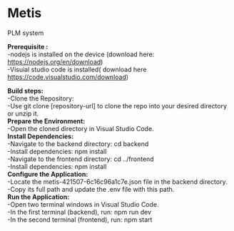 # Metis
PLM system

**Prerequisite :**<br />
-nodejs is installed on the device (download here: https://nodejs.org/en/download)<br />
-Visuial studio code is installed( download here https://code.visualstudio.com/download)<br />

**Build steps:**<br />
-Clone the Repository:<br />
-Use git clone [repository-url] to clone the repo into your desired directory or unzip it.<br />
**Prepare the Environment:**<br />
-Open the cloned directory in Visual Studio Code.<br />
**Install Dependencies:**<br />
-Navigate to the backend directory: cd backend<br />
-Install dependencies: npm install<br />
-Navigate to the frontend directory: cd ../frontend<br />
-Install dependencies: npm install<br />
**Configure the Application:**<br />
-Locate the metis-421507-6c16c96a1c7e.json file in the backend directory.<br />
-Copy its full path and update the .env file with this path.<br />
**Run the Application:**<br />
-Open two terminal windows in Visual Studio Code.<br />
-In the first terminal (backend), run: npm run dev<br />
-In the second terminal (frontend), run: npm start
